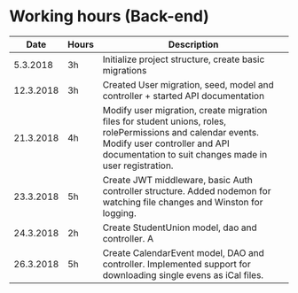 # Working hours (Back-end)

| Date        | Hours          | Description   |
|-------------|----------------|---------------|
|5.3.2018|3h|Initialize project structure, create basic migrations
|12.3.2018|3h|Created User migration, seed, model and controller + started API documentation|
|21.3.2018|4h|Modify user migration, create migration files for student unions, roles, rolePermissions and calendar events. Modify user controller and API documentation to suit changes made in user registration.|
|23.3.2018|5h|Create JWT middleware, basic Auth controller structure. Added nodemon for watching file changes and Winston for logging.|
|24.3.2018|2h|Create StudentUnion model, dao and controller. A|dded API documentation for student union route and created some REST files for testing the StudentUnion endpoint.|
|26.3.2018|5h|Create CalendarEvent model, DAO and controller. Implemented support for downloading single evens as iCal files.|